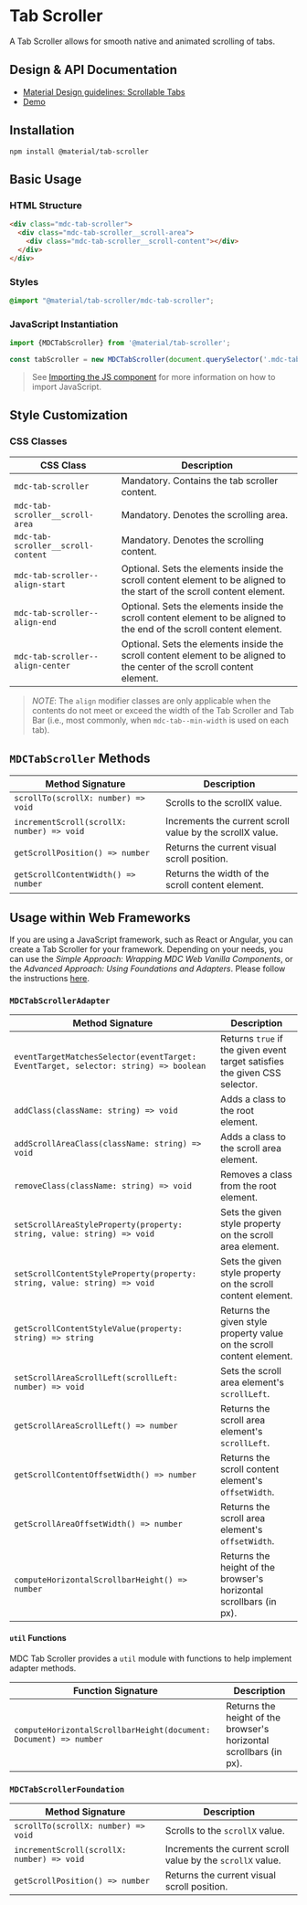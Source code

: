 <!--docs:
title: "Tab Scroller"
layout: detail
section: components
excerpt: "Allows for smooth native and animated scrolling of tabs."
iconId: tabs
path: /catalog/tabs/scroller/
-->

# Tab Scroller

A Tab Scroller allows for smooth native and animated scrolling of tabs.

## Design & API Documentation

<ul class="icon-list">
  <li class="icon-list-item icon-list-item--spec">
    <a href="https://material.io/go/design-tabs#scrollable-tabs">Material Design guidelines: Scrollable Tabs</a>
  </li>
  <li class="icon-list-item icon-list-item--link">
    <a href="https://material-components.github.io/material-components-web-catalog/#/component/tabs">Demo</a>
  </li>
</ul>

## Installation

```
npm install @material/tab-scroller
```

## Basic Usage

### HTML Structure

```html
<div class="mdc-tab-scroller">
  <div class="mdc-tab-scroller__scroll-area">
    <div class="mdc-tab-scroller__scroll-content"></div>
  </div>
</div>
```

### Styles

```scss
@import "@material/tab-scroller/mdc-tab-scroller";
```

### JavaScript Instantiation

```js
import {MDCTabScroller} from '@material/tab-scroller';

const tabScroller = new MDCTabScroller(document.querySelector('.mdc-tab-scroller'));
```

> See [Importing the JS component](../../docs/importing-js.md) for more information on how to import JavaScript.

## Style Customization

### CSS Classes

CSS Class | Description
--- | ---
`mdc-tab-scroller` | Mandatory. Contains the tab scroller content.
`mdc-tab-scroller__scroll-area` | Mandatory. Denotes the scrolling area.
`mdc-tab-scroller__scroll-content` | Mandatory. Denotes the scrolling content.
`mdc-tab-scroller--align-start` | Optional. Sets the elements inside the scroll content element to be aligned to the start of the scroll content element.
`mdc-tab-scroller--align-end` | Optional. Sets the elements inside the scroll content element to be aligned to the end of the scroll content element.
`mdc-tab-scroller--align-center` | Optional. Sets the elements inside the scroll content element to be aligned to the center of the scroll content element.

> _NOTE_: The `align` modifier classes are only applicable when the contents do not meet or exceed the width of the Tab Scroller and Tab Bar (i.e., most commonly, when `mdc-tab--min-width` is used on each tab).

## `MDCTabScroller` Methods

Method Signature | Description
--- | ---
`scrollTo(scrollX: number) => void` | Scrolls to the scrollX value.
`incrementScroll(scrollX: number) => void` | Increments the current scroll value by the scrollX value.
`getScrollPosition() => number` | Returns the current visual scroll position.
`getScrollContentWidth() => number` | Returns the width of the scroll content element.

## Usage within Web Frameworks

If you are using a JavaScript framework, such as React or Angular, you can create a Tab Scroller for your framework. Depending on your needs, you can use the _Simple Approach: Wrapping MDC Web Vanilla Components_, or the _Advanced Approach: Using Foundations and Adapters_. Please follow the instructions [here](../../docs/integrating-into-frameworks.md).

### `MDCTabScrollerAdapter`

Method Signature | Description
--- | ---
`eventTargetMatchesSelector(eventTarget: EventTarget, selector: string) => boolean` | Returns `true` if the given event target satisfies the given CSS selector.
`addClass(className: string) => void` | Adds a class to the root element.
`addScrollAreaClass(className: string) => void` | Adds a class to the scroll area element.
`removeClass(className: string) => void` | Removes a class from the root element.
`setScrollAreaStyleProperty(property: string, value: string) => void` | Sets the given style property on the scroll area element.
`setScrollContentStyleProperty(property: string, value: string) => void` | Sets the given style property on the scroll content element.
`getScrollContentStyleValue(property: string) => string` | Returns the given style property value on the scroll content element.
`setScrollAreaScrollLeft(scrollLeft: number) => void` | Sets the scroll area element's `scrollLeft`.
`getScrollAreaScrollLeft() => number` | Returns the scroll area element's `scrollLeft`.
`getScrollContentOffsetWidth() => number` | Returns the scroll content element's `offsetWidth`.
`getScrollAreaOffsetWidth() => number` | Returns the scroll area element's `offsetWidth`.
`computeHorizontalScrollbarHeight() => number` | Returns the height of the browser's horizontal scrollbars (in px).

#### `util` Functions

MDC Tab Scroller provides a `util` module with functions to help implement adapter methods.

Function Signature | Description
--- | ---
`computeHorizontalScrollbarHeight(document: Document) => number` | Returns the height of the browser's horizontal scrollbars (in px).

### `MDCTabScrollerFoundation`

Method Signature | Description
--- | ---
`scrollTo(scrollX: number) => void` | Scrolls to the `scrollX` value.
`incrementScroll(scrollX: number) => void` | Increments the current scroll value by the `scrollX` value.
`getScrollPosition() => number` | Returns the current visual scroll position.
